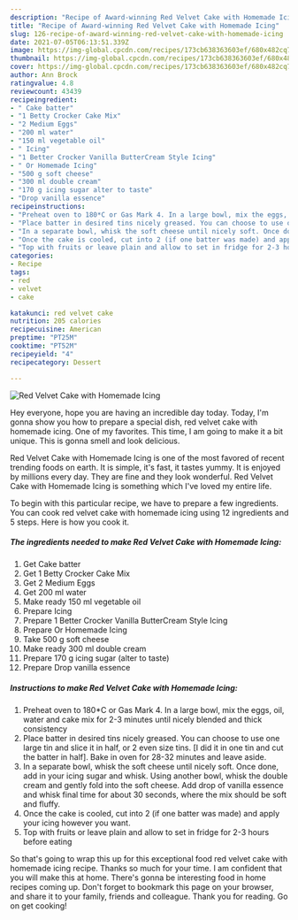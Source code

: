 ```yaml
---
description: "Recipe of Award-winning Red Velvet Cake with Homemade Icing"
title: "Recipe of Award-winning Red Velvet Cake with Homemade Icing"
slug: 126-recipe-of-award-winning-red-velvet-cake-with-homemade-icing
date: 2021-07-05T06:13:51.339Z
image: https://img-global.cpcdn.com/recipes/173cb638363603ef/680x482cq70/red-velvet-cake-with-homemade-icing-recipe-main-photo.jpg
thumbnail: https://img-global.cpcdn.com/recipes/173cb638363603ef/680x482cq70/red-velvet-cake-with-homemade-icing-recipe-main-photo.jpg
cover: https://img-global.cpcdn.com/recipes/173cb638363603ef/680x482cq70/red-velvet-cake-with-homemade-icing-recipe-main-photo.jpg
author: Ann Brock
ratingvalue: 4.8
reviewcount: 43439
recipeingredient:
- " Cake batter"
- "1 Betty Crocker Cake Mix"
- "2 Medium Eggs"
- "200 ml water"
- "150 ml vegetable oil"
- " Icing"
- "1 Better Crocker Vanilla ButterCream Style Icing"
- " Or Homemade Icing"
- "500 g soft cheese"
- "300 ml double cream"
- "170 g icing sugar alter to taste"
- "Drop vanilla essence"
recipeinstructions:
- "Preheat oven to 180*C or Gas Mark 4. In a large bowl, mix the eggs, oil, water and cake mix for 2-3 minutes until nicely blended and thick consistency"
- "Place batter in desired tins nicely greased. You can choose to use one large tin and slice it in half, or 2 even size tins. [I did it in one tin and cut the batter in half]. Bake in oven for 28-32 minutes and leave aside."
- "In a separate bowl, whisk the soft cheese until nicely soft. Once done, add in your icing sugar and whisk. Using another bowl, whisk the double cream and gently fold into the soft cheese. Add drop of vanilla essence and whisk final time for about 30 seconds, where the mix should be soft and fluffy."
- "Once the cake is cooled, cut into 2 (if one batter was made) and apply your icing however you want."
- "Top with fruits or leave plain and allow to set in fridge for 2-3 hours before eating"
categories:
- Recipe
tags:
- red
- velvet
- cake

katakunci: red velvet cake 
nutrition: 205 calories
recipecuisine: American
preptime: "PT25M"
cooktime: "PT52M"
recipeyield: "4"
recipecategory: Dessert

---
```



![Red Velvet Cake with Homemade Icing](https://img-global.cpcdn.com/recipes/173cb638363603ef/680x482cq70/red-velvet-cake-with-homemade-icing-recipe-main-photo.jpg)

Hey everyone, hope you are having an incredible day today. Today, I'm gonna show you how to prepare a special dish, red velvet cake with homemade icing. One of my favorites. This time, I am going to make it a bit unique. This is gonna smell and look delicious.



Red Velvet Cake with Homemade Icing is one of the most favored of recent trending foods on earth. It is simple, it's fast, it tastes yummy. It is enjoyed by millions every day. They are fine and they look wonderful. Red Velvet Cake with Homemade Icing is something which I've loved my entire life.


To begin with this particular recipe, we have to prepare a few ingredients. You can cook red velvet cake with homemade icing using 12 ingredients and 5 steps. Here is how you cook it.

<!--inarticleads1-->

##### The ingredients needed to make Red Velvet Cake with Homemade Icing:

1. Get  Cake batter
1. Get 1 Betty Crocker Cake Mix
1. Get 2 Medium Eggs
1. Get 200 ml water
1. Make ready 150 ml vegetable oil
1. Prepare  Icing
1. Prepare 1 Better Crocker Vanilla ButterCream Style Icing
1. Prepare  Or Homemade Icing
1. Take 500 g soft cheese
1. Make ready 300 ml double cream
1. Prepare 170 g icing sugar (alter to taste)
1. Prepare Drop vanilla essence




<!--inarticleads2-->

##### Instructions to make Red Velvet Cake with Homemade Icing:

1. Preheat oven to 180*C or Gas Mark 4. In a large bowl, mix the eggs, oil, water and cake mix for 2-3 minutes until nicely blended and thick consistency
1. Place batter in desired tins nicely greased. You can choose to use one large tin and slice it in half, or 2 even size tins. [I did it in one tin and cut the batter in half]. Bake in oven for 28-32 minutes and leave aside.
1. In a separate bowl, whisk the soft cheese until nicely soft. Once done, add in your icing sugar and whisk. Using another bowl, whisk the double cream and gently fold into the soft cheese. Add drop of vanilla essence and whisk final time for about 30 seconds, where the mix should be soft and fluffy.
1. Once the cake is cooled, cut into 2 (if one batter was made) and apply your icing however you want.
1. Top with fruits or leave plain and allow to set in fridge for 2-3 hours before eating




So that's going to wrap this up for this exceptional food red velvet cake with homemade icing recipe. Thanks so much for your time. I am confident that you will make this at home. There's gonna be interesting food in home recipes coming up. Don't forget to bookmark this page on your browser, and share it to your family, friends and colleague. Thank you for reading. Go on get cooking!
